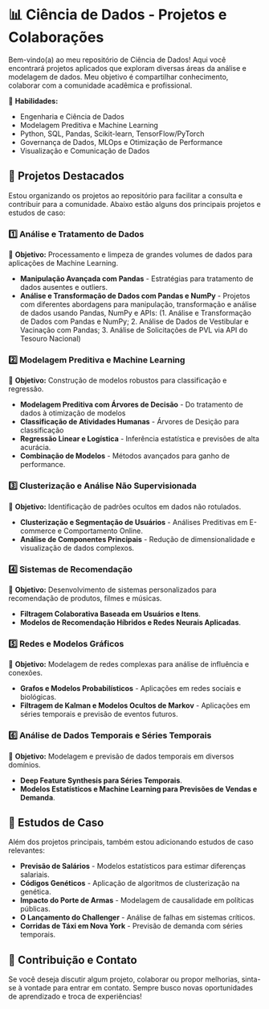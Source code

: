 # 📊 Ciência de Dados - Projetos e Colaborações

Bem-vindo(a) ao meu repositório de Ciência de Dados! Aqui você encontrará projetos aplicados que exploram diversas áreas da análise e modelagem de dados. Meu objetivo é compartilhar conhecimento, colaborar com a comunidade acadêmica e profissional.

📌 **Habilidades:**
- Engenharia e Ciência de Dados
- Modelagem Preditiva e Machine Learning
- Python, SQL, Pandas, Scikit-learn, TensorFlow/PyTorch
- Governança de Dados, MLOps e Otimização de Performance
- Visualização e Comunicação de Dados

## 📂 Projetos Destacados

Estou organizando os projetos ao repositório para facilitar a consulta e contribuir para a comunidade. Abaixo estão alguns dos principais projetos e estudos de caso:

### 1️⃣ **Análise e Tratamento de Dados**
📍 **Objetivo:** Processamento e limpeza de grandes volumes de dados para aplicações de Machine Learning.
- **Manipulação Avançada com Pandas** - Estratégias para tratamento de dados ausentes e outliers.
- **Análise e Transformação de Dados com Pandas e NumPy** -  Projetos com diferentes abordagens para manipulação, transformação e análise de dados usando Pandas, NumPy e APIs: (1. Análise e Transformação de Dados com Pandas e NumPy; 2. Análise de Dados de Vestibular e Vacinação com Pandas; 3. Análise de Solicitações de PVL via API do Tesouro Nacional)

### 2️⃣ **Modelagem Preditiva e Machine Learning**
📍 **Objetivo:** Construção de modelos robustos para classificação e regressão.
- **Modelagem Preditiva com Árvores de Decisão** - Do tratamento de dados à otimização de modelos
- **Classificação de Atividades Humanas** - Árvores de Desição para classificação
- **Regressão Linear e Logística** - Inferência estatística e previsões de alta acurácia.
- **Combinação de Modelos** - Métodos avançados para ganho de performance.

### 3️⃣ **Clusterização e Análise Não Supervisionada**
📍 **Objetivo:** Identificação de padrões ocultos em dados não rotulados.
- **Clusterização e Segmentação de Usuários** - Análises Preditivas em E-commerce e Comportamento Online.
- **Análise de Componentes Principais** - Redução de dimensionalidade e visualização de dados complexos.

### 4️⃣ **Sistemas de Recomendação**
📍 **Objetivo:** Desenvolvimento de sistemas personalizados para recomendação de produtos, filmes e músicas.
- **Filtragem Colaborativa Baseada em Usuários e Itens**.
- **Modelos de Recomendação Híbridos e Redes Neurais Aplicadas**.

### 5️⃣ **Redes e Modelos Gráficos**
📍 **Objetivo:** Modelagem de redes complexas para análise de influência e conexões.
- **Grafos e Modelos Probabilísticos** - Aplicações em redes sociais e biológicas.
- **Filtragem de Kalman e Modelos Ocultos de Markov** - Aplicações em séries temporais e previsão de eventos futuros.

### 6️⃣ **Análise de Dados Temporais e Séries Temporais**
📍 **Objetivo:** Modelagem e previsão de dados temporais em diversos domínios.
- **Deep Feature Synthesis para Séries Temporais**.
- **Modelos Estatísticos e Machine Learning para Previsões de Vendas e Demanda**.

## 🎯 Estudos de Caso
Além dos projetos principais, também estou adicionando estudos de caso relevantes:
- **Previsão de Salários** - Modelos estatísticos para estimar diferenças salariais.
- **Códigos Genéticos** - Aplicação de algoritmos de clusterização na genética.
- **Impacto do Porte de Armas** - Modelagem de causalidade em políticas públicas.
- **O Lançamento do Challenger** - Análise de falhas em sistemas críticos.
- **Corridas de Táxi em Nova York** - Previsão de demanda com séries temporais.

## 🚀 Contribuição e Contato
Se você deseja discutir algum projeto, colaborar ou propor melhorias, sinta-se à vontade para entrar em contato. Sempre busco novas oportunidades de aprendizado e troca de experiências!
